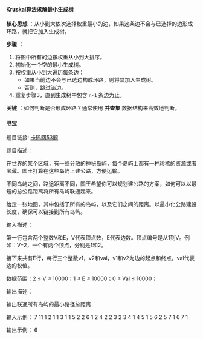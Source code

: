 #### Kruskal算法求解最小生成树

 **核心思想** ：从小到大依次选择权重最小的边，如果这条边不会与已选择的边形成环路，就把它加入生成树。

 **步骤** ：

1. 将图中所有的边按权重从小到大排序。
2. 初始化一个空的最小生成树。
3. 按权重从小到大遍历每条边：
   * 如果当前边不会与已选边构成环路，则将其加入生成树。
   * 否则，跳过该边。
4. 重复步骤3，直到生成树中包含 `n-1` 条边为止。

 **关键** ：如何判断是否形成环路？通常使用 **并查集** 数据结构来高效地判断。

#### 寻宝

题目链接: [卡码网53题](https://kamacoder.com/problempage.php?pid=1053)

题目描述：

在世界的某个区域，有一些分散的神秘岛屿，每个岛屿上都有一种珍稀的资源或者宝藏。国王打算在这些岛屿上建公路，方便运输。

不同岛屿之间，路途距离不同，国王希望你可以规划建公路的方案，如何可以以最短的总公路距离将所有岛屿联通起来。

给定一张地图，其中包括了所有的岛屿，以及它们之间的距离。以最小化公路建设长度，确保可以链接到所有岛屿。

输入描述：

第一行包含两个整数V和E，V代表顶点数，E代表边数。顶点编号是从1到V。例如：V=2，一个有两个顶点，分别是1和2。

接下来共有E行，每行三个整数v1，v2和val，v1和v2为边的起点和终点，val代表边的权值。

数据范围：2 ≤ V ≤ 10000；1 ≤ E ≤ 10000；0 ≤ Val ≤ 10000；

输出描述：

输出联通所有岛屿的最小路径总距离

输入示例：
7 11
1 2 1
1 3 1
1 5 2
2 6 1
2 4 2
2 3 2
3 4 1
4 5 1
5 6 2
5 7 1
6 7 1

输出示例：
6
